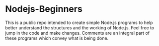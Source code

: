 # Nodejs-Beginners

This is a public repo intended to create simple Node.js programs to help better understand the structures and the working of Node.js.
Feel free to jump in the code and make changes. Comments are an integral part of these programs which convey what is being done.
